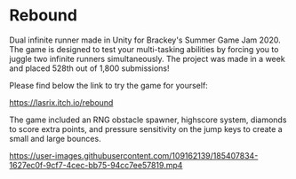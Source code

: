 # Rebound
Dual infinite runner made in Unity for Brackey's Summer Game Jam 2020. The game is designed to test your multi-tasking abilities by forcing you to juggle two infinite runners simultaneously. The project was made in a week and placed 528th out of 1,800 submissions!


Please find below the link to try the game for yourself:

https://lasrix.itch.io/rebound



The game included an RNG obstacle spawner, highscore system, diamonds to score extra points, and pressure sensitivity on the jump keys to create a small and large bounces.


https://user-images.githubusercontent.com/109162139/185407834-1627ec0f-9cf7-4cec-bb75-94cc7ee57819.mp4
